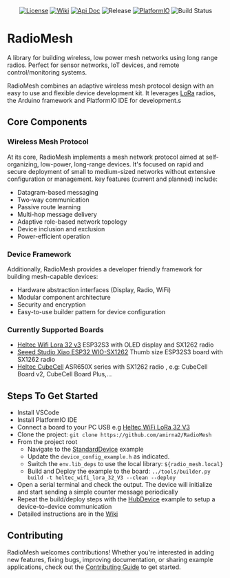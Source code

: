 <p align="center">
  <a href="https://tlo.mit.edu/understand-ip/exploring-mit-open-source-license-comprehensive-guide"><img src="https://img.shields.io/github/license/amirna2/RadioMesh" alt="License"></a>
  <a href="https://github.com/amirna2/RadioMesh/wiki"><img src="https://img.shields.io/badge/Read-Wiki-50dda0" alt="Wiki"></a>
  <a href="https://amirna2.github.io/RadioMesh"><img src="https://img.shields.io/badge/API-Doc-50dda0" alt="Api Doc"></a>
  <img src="https://img.shields.io/github/v/release/amirna2/RadioMesh?include_prereleases&label=Release&color=10aaff" alt="Release">
  <a href="https://registry.platformio.org/libraries/amirna2/RadioMesh"><img src="https://badges.registry.platformio.org/packages/amirna2/library/RadioMesh.svg" alt="PlatformIO"></a>
  <img src="https://github.com/amirna2/RadioMesh/actions/workflows/main_ci.yml/badge.svg" alt="Build Status">
</p>

# RadioMesh
A library for building wireless, low power mesh networks using long range radios.
Perfect for sensor networks, IoT devices, and remote control/monitoring systems.

RadioMesh combines an adaptive wireless mesh protocol design with an easy to use and flexible device development kit.
It leverages [LoRa](https://www.semtech.com/lora) radios, the Arduino framework and PlatformIO IDE for development.s

## Core Components

### Wireless Mesh Protocol
At its core, RadioMesh implements a mesh network protocol aimed at self-organizing, low-power, long-range devices. It's focused on rapid and secure deployment of small to medium-sized networks without extensive configuration or management. key features (current and planned) include:

- Datagram-based messaging
- Two-way communication
- Passive route learning
- Multi-hop message delivery
- Adaptive role-based network topology
- Device inclusion and exclusion
- Power-efficient operation

### Device Framework
Additionally, RadioMesh provides a developer friendly framework for building mesh-capable devices:
- Hardware abstraction interfaces (Display, Radio, WiFi)
- Modular component architecture
- Security and encryption
- Easy-to-use builder pattern for device configuration

### Currently Supported Boards
- [Heltec Wifi Lora 32 v3](https://heltec.org/project/wifi-lora-32-v3/) ESP32S3 with OLED display and SX1262 radio
- [Seeed Studio Xiao ESP32 WIO-SX1262](https://wiki.seeedstudio.com/wio_sx1262_with_xiao_esp32s3_kit/) Thumb size ESP32S3 board with SX1262 radio
- [Heltec CubeCell](https://heltec.org/project/htcc-ab01-v2/) ASR650X series with SX1262 radio , e.g: CubeCell Board v2, CubeCell Board Plus,...

## Steps To Get Started
- Install VSCode
- Install PlatformIO IDE
- Connect a board to your PC USB e.g [Heltec WiFi LoRa 32 V3](https://heltec.org/project/wifi-lora-32-v3/)
- Clone the project: `git clone https://github.com/amirna2/RadioMesh`
- From the project root
  - Navigate to the [StandardDevice](https://github.com/amirna2/RadioMesh/tree/main/examples/DeviceInclusion/Standard) example
  - Update the `device_config_example.h` as indicated.
  - Switch the `env.lib_deps` to use the local library: `${radio_mesh.local}`
  - Build and Deploy the example to the board: `../tools/builder.py build -t heltec_wifi_lora_32_V3 --clean --deploy`
- Open a serial terminal and check the output. The device will initialize and start sending a simple counter message periodically
- Repeat the build/deploy steps with the [HubDevice](https://github.com/amirna2/RadioMesh/tree/main/examples/DeviceInclusion/MiniHub) example to setup a device-to-device communication
- Detailed instructions are in the [Wiki](https://github.com/amirna2/RadioMesh/wiki/Getting-Started)


## Contributing
RadioMesh welcomes contributions! Whether you're interested in adding new features, fixing bugs, improving documentation, or sharing example applications, check out the [Contributing Guide](CONTRIBUTING.md) to get started.
